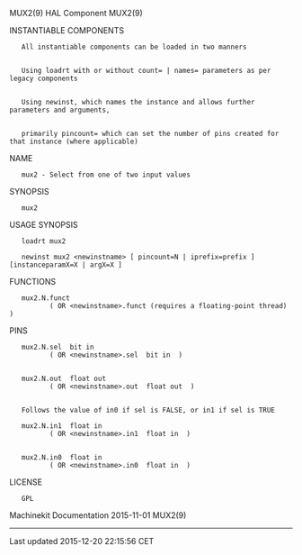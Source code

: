 MUX2(9) HAL Component MUX2(9)

INSTANTIABLE COMPONENTS

       All instantiable components can be loaded in two manners


       Using loadrt with or without count= | names= parameters as per legacy components


       Using newinst, which names the instance and allows further parameters and arguments,


       primarily pincount= which can set the number of pins created for that instance (where applicable)

NAME

       mux2 - Select from one of two input values

SYNOPSIS

       mux2

USAGE SYNOPSIS

       loadrt mux2

       newinst mux2 <newinstname> [ pincount=N | iprefix=prefix ] [instanceparamX=X | argX=X ]

FUNCTIONS

       mux2.N.funct
              ( OR <newinstname>.funct (requires a floating-point thread) )

PINS

       mux2.N.sel  bit in
              ( OR <newinstname>.sel  bit in  )


       mux2.N.out  float out
              ( OR <newinstname>.out  float out  )


       Follows the value of in0 if sel is FALSE, or in1 if sel is TRUE

       mux2.N.in1  float in
              ( OR <newinstname>.in1  float in  )


       mux2.N.in0  float in
              ( OR <newinstname>.in0  float in  )

LICENSE

       GPL

Machinekit Documentation 2015-11-01 MUX2(9)

------------------------------------------------------------------------

Last updated 2015-12-20 22:15:56 CET


